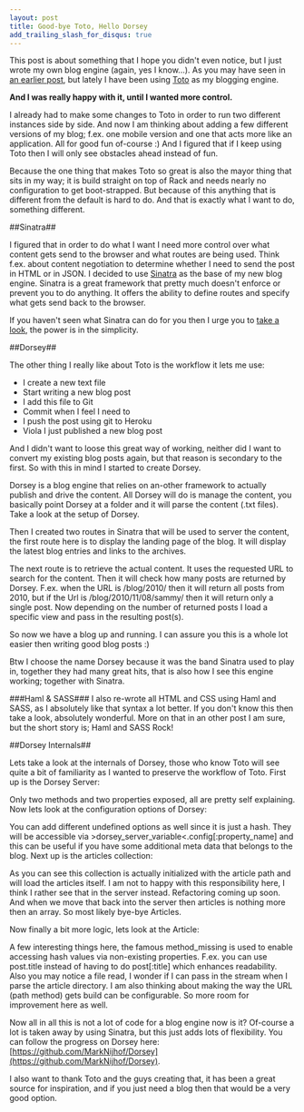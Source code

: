 ```yaml
---
layout: post
title: Good-bye Toto, Hello Dorsey
add_trailing_slash_for_disqus: true
---
```

This post is about something that I hope you didn't even notice, but I just wrote my own blog engine (again, yes I know...). As you may have seen in [an earlier post](http://cre8ivethought.com/blog/2010/08/04/blog-moved-once-again/), but lately I have been using [Toto](https://github.com/cloudhead/toto) as my blogging engine. 

**And I was really happy with it, until I wanted more control.** 

I already had to make some changes to Toto in order to run two different instances side by side. And now I am thinking about adding a few different versions of my blog; f.ex. one mobile version and one that acts more like an application. All for good fun of-course :) And I figured that if I keep using Toto then I will only see obstacles ahead instead of fun.

Because the one thing that makes Toto so great is also the mayor thing that sits in my way; it is build straight on top of Rack and needs nearly no configuration to get boot-strapped. But because of this anything that is different from the default is hard to do. And that is exactly what I want to do, something different.

##Sinatra##

I figured that in order to do what I want I need more control over what content gets send to the browser and what routes are being used. Think f.ex. about content negotiation to determine whether I need to send the post in HTML or in JSON. I decided to use [Sinatra](http://www.sinatrarb.com/) as the base of my new blog engine. Sinatra is a great framework that pretty much doesn't enforce or prevent you to do anything. It offers the ability to define routes and specify what gets send back to the browser.

If you haven't seen what Sinatra can do for you then I urge you to [take a look](http://www.sinatrarb.com/), the power is in the simplicity.

##Dorsey##

The other thing I really like about Toto is the workflow it lets me use: 

* I create a new text file 
* Start writing a new blog post 
* I add this file to Git 
* Commit when I feel I need to 
* I push the post using git to Heroku
* Viola I just published a new blog post

And I didn't want to loose this great way of working, neither did I want to convert my existing blog posts again, but that reason is secondary to the first. So with this in mind I started to create Dorsey. 

Dorsey is a blog engine that relies on an-other framework to actually publish and drive the content. All Dorsey will do is manage the content, you basically point Dorsey at a folder and it will parse the content (.txt files). Take a look at the setup of Dorsey.

<script src="https://gist.github.com/730334.js?file=Dorsey.rb"></script>

Then I created two routes in Sinatra that will be used to server the content, the first route here is to display the landing page of the blog. It will display the latest blog entries and links to the archives.

<script src="https://gist.github.com/730334.js?file=index_route.rb"></script>

The next route is to retrieve the actual content. It uses the requested URL to search for the content. Then it will check how many posts are returned by Dorsey. F.ex. when the URL is /blog/2010/ then it will return all posts from 2010, but if the Url is /blog/2010/11/08/sammy/ then it will return only a single post. Now depending on the number of returned posts I load a specific view and pass in the resulting post(s).

<script src="https://gist.github.com/730334.js?file=article_route.rb"></script>

So now we have a blog up and running. I can assure you this is a whole lot easier then writing good blog posts :) 

Btw I choose the name Dorsey because it was the band Sinatra used to play in, together they had many great hits, that is also how I see this engine working; together with Sinatra.

###Haml & SASS###
I also re-wrote all HTML and CSS using Haml and SASS, as I absolutely like that syntax a lot better. If you don't know this then take a look, absolutely wonderful. More on that in an other post I am sure, but the short story is; Haml and SASS Rock!

##Dorsey Internals##

Lets take a look at the internals of Dorsey, those who know Toto will see quite a bit of familiarity as I wanted to preserve the workflow of Toto. First up is the Dorsey Server:

<script src="https://gist.github.com/730334.js?file=server.rb"></script>

Only two methods and two properties exposed, all are pretty self explaining. Now lets look at the configuration options of Dorsey:

<script src="https://gist.github.com/730334.js?file=config.rb"></script>

You can add different undefined options as well since it is just a hash. They will be accessible via &gt;dorsey_server_variable&lt;.config&#91;:property_name] and this can be useful if you have some additional meta data that belongs to the blog. Next up is the articles collection:

<script src="https://gist.github.com/730334.js?file=articles.rb"></script>

As you can see this collection is actually initialized with the article path and will load the articles itself. I am not to happy with this responsibility here, I think I rather see that in the server instead. Refactoring coming up soon. And when we move that back into the server then articles is nothing more then an array. So most likely bye-bye Articles. 

Now finally a bit more logic, lets look at the Article:

<script src="https://gist.github.com/730334.js?file=article.rb"></script>

A few interesting things here, the famous method_missing is used to enable accessing hash values via non-existing properties. F.ex. you can use post.title instead of having to do post&#91;:title] which enhances readability. Also you may notice a file read, I wonder if I can pass in the stream when I parse the article directory. I am also thinking about making the way the URL (path method) gets build can be configurable. So more room for improvement here as well.

Now all in all this is not a lot of code for a blog engine now is it? Of-course a lot is taken away by using Sinatra, but this just adds lots of flexibility. You can follow the progress on Dorsey here: [https://github.com/MarkNijhof/Dorsey](https://github.com/MarkNijhof/Dorsey).

I also want to thank Toto and the guys creating that, it has been a great source for inspiration, and if you just need a blog then that would be a very good option.
